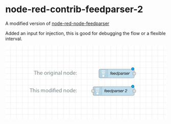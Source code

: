node-red-contrib-feedparser-2
========================

A modified version of [node-red-node-feedparser](https://github.com/node-red/node-red-nodes/tree/master/social/feedparser) 

Added an input for injection, this is good for debugging the flow or a flexible interval.

![](screenshot.png)


<!--Install
-------

Run the following command in your Node-RED user directory - typically `~/.node-red`

        npm install node-red-contrib-feedparser-2-->
